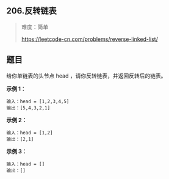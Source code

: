 ## 206.反转链表

> 难度：简单
>
> https://leetcode-cn.com/problems/reverse-linked-list/

## 题目
给你单链表的头节点 head ，请你反转链表，并返回反转后的链表。

**示例 1：**
```
输入：head = [1,2,3,4,5]
输出：[5,4,3,2,1]
```

**示例 2：**
```
输入：head = [1,2]
输出：[2,1]
```

**示例 3：**
```
输入：head = []
输出：[]
```